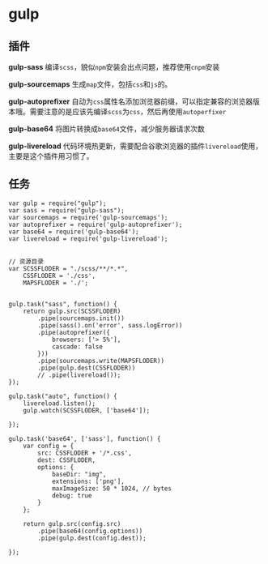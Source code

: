 gulp
===

## 插件

__gulp-sass__
编译`scss`，貌似`npm`安装会出点问题，推荐使用`cnpm`安装

__gulp-sourcemaps__
生成`map`文件，包括`css`和`js`的。

__gulp-autoprefixer__
自动为`css`属性名添加浏览器前缀，可以指定兼容的浏览器版本哦。需要注意的是应该先编译`scss`为`css`，然后再使用`autoperfixer`

__gulp-base64__
将图片转换成`base64`文件，减少服务器请求次数

__gulp-livereload__
代码环境热更新，需要配合谷歌浏览器的插件`livereload`使用，主要是这个插件用习惯了。

## 任务
```
var gulp = require("gulp");
var sass = require("gulp-sass");
var sourcemaps = require('gulp-sourcemaps');
var autoprefixer = require('gulp-autoprefixer');
var base64 = require('gulp-base64');
var livereload = require('gulp-livereload');


// 资源目录
var SCSSFLODER = "./scss/**/*.*",
    CSSFLODER = './css',
    MAPSFLODER = './';


gulp.task("sass", function() {
    return gulp.src(SCSSFLODER)
        .pipe(sourcemaps.init())
        .pipe(sass().on('error', sass.logError))
        .pipe(autoprefixer({
            browsers: ['> 5%'],
            cascade: false
        }))
        .pipe(sourcemaps.write(MAPSFLODER))
        .pipe(gulp.dest(CSSFLODER))
        // .pipe(livereload());
});

gulp.task("auto", function() {
    livereload.listen();
    gulp.watch(SCSSFLODER, ['base64']);

});

gulp.task('base64', ['sass'], function() {
    var config = {
        src: CSSFLODER + '/*.css',
        dest: CSSFLODER,
        options: {
            baseDir: "img",
            extensions: ['png'],
            maxImageSize: 50 * 1024, // bytes
            debug: true
        }
    };

    return gulp.src(config.src)
        .pipe(base64(config.options))
        .pipe(gulp.dest(config.dest));

});
```